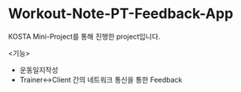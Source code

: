 # Workout-Note-PT-Feedback-App
KOSTA Mini-Project를 통해 진행한 project입니다.

<기능>
- 운동일지작성
- Trainer<->Client 간의 네트워크 통신을 통한 Feedback
